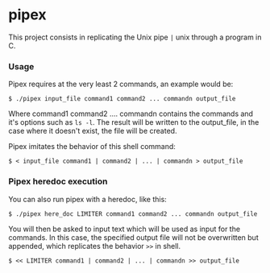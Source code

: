 # pipex

This project consists in replicating the Unix pipe ```|``` unix through a program in C.

### Usage

Pipex requires at the very least 2 commands, an example would be:
```
$ ./pipex input_file command1 command2 ... commandn output_file
```
Where command1 command2 .... commandn contains the commands and it's options such as ```ls -l```.
The result will be written to the output_file, in the case where it doesn't exist, the file will be created.

Pipex imitates the behavior of this shell command:
```
$ < input_file command1 | command2 | ... | commandn > output_file
```

### Pipex heredoc execution
You can also run pipex with a heredoc, like this:
```
$ ./pipex here_doc LIMITER command1 command2 ... commandn output_file
```
You will then be asked to input text which will be used as input for the commands. In this case, the specified output file will not be overwritten but appended, which replicates the behavior ```>>``` in shell.
```
$ << LIMITER command1 | command2 | ... | commandn >> output_file
```
